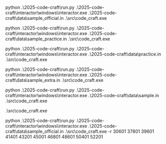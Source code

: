 python .\2025-code-craft\run.py .\2025-code-craft\interactor\windows\interactor.exe .\2025-code-craft\data\sample_official.in .\src\code_craft.exe

python .\2025-code-craft\run.py .\2025-code-craft\interactor\windows\interactor.exe .\2025-code-craft\data\sample_practice.in .\src\code_craft.exe

python .\2025-code-craft\run.py .\2025-code-craft\interactor\windows\interactor.exe .\2025-code-craft\data\practice.in .\src\code_craft.exe

python .\2025-code-craft\run.py .\2025-code-craft\interactor\windows\interactor.exe .\2025-code-craft\data\sample_extra.in .\src\code_craft.exe

python .\2025-code-craft\run.py .\2025-code-craft\interactor\windows\interactor.exe .\2025-code-craft\data\sample.in .\src\code_craft.exe

.\src\code_craft.exe


 python .\2025-code-craft\run.py .\2025-code-craft\interactor\windows\interactor.exe .\2025-code-craft\data\sample_official.in .\src\code_craft.exe -r 30601 37801 39601 41401 43201 45001 46801 48601 50401 52201